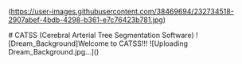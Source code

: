 
 (https://user-images.githubusercontent.com/38469694/232734518-2907abef-4bdb-4298-b361-e7c76423b781.jpg)


 
<div style='vertical-align:middle; display:inline;'> # CATSS (Cerebral Arterial Tree Segmentation Software) ![Dream_Background]Welcome to CATSS!!! ![Uploading Dream_Background.jpg…]()</div>

